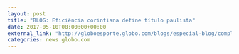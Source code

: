 ```yaml
---
layout: post
title: "BLOG: Eficiência corintiana define título paulista"
date: 2017-05-10T08:00:00+00:00
external_link: "http://globoesporte.globo.com/blogs/especial-blog/completando-a-jogada/post/eficiencia-corintiana-define-titulo-paulista.html"
categories: news globo.com
---
```

